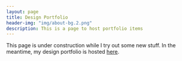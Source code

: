 ```yaml
---
layout: page
title: Design Portfolio
header-img: "img/about-bg.2.png"
description: This is a page to host portfolio items
---
```


This page is under construction while I try out some new stuff. In the meantime, my design portfolio is hosted [here](https://imgur.com/a/6GVwDBW).
